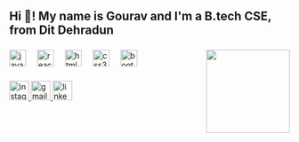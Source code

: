 <h2 align="left">
  Hi 👋! My name is Gourav and I'm a B.tech CSE, from Dit Dehradun
</h2>

###

<img align="right" height="150" src="https://res.cloudinary.com/dgluxbumn/image/upload/v1711685384/YelpCamp/e8ebzrgtqc4gio879pbt.jpg" />

###

<div align="left">
  <img
    src="https://cdn.jsdelivr.net/gh/devicons/devicon/icons/javascript/javascript-original.svg"
    height="30"
    alt="javascript logo"
  />
  <img width="12" />
  <img
    src="https://cdn.jsdelivr.net/gh/devicons/devicon/icons/react/react-original.svg"
    height="30"
    alt="react logo"
  />
  <img width="12" />
  <img
    src="https://cdn.jsdelivr.net/gh/devicons/devicon/icons/html5/html5-original.svg"
    height="30"
    alt="html5 logo"
  />
  <img width="12" />
  <img
    src="https://cdn.jsdelivr.net/gh/devicons/devicon/icons/css3/css3-original.svg"
    height="30"
    alt="css3 logo"
  />
  <img width="12" />
  <img
    src="https://cdn.jsdelivr.net/gh/devicons/devicon/icons/bootstrap/bootstrap-original.svg"
    height="30"
    alt="bootstrap logo"
  />
</div>

###

<div align="left">
  <a href="https://www.instagram.com/_gourav__singla">
    <img
      src="https://img.shields.io/static/v1?message=Instagram&logo=instagram&label=&color=E4405F&logoColor=white&labelColor=&style=for-the-badge"
      height="35"
      alt="instagram logo"
    />
  </a>
  <a
    href="https://mail.google.com/mail/?view=cm&fs=1&to=gouravsingla830@gmail.com&su=Hello&body=How%20are%20you%3F
"
  >
    <img
      src="https://img.shields.io/static/v1?message=Gmail&logo=gmail&label=&color=D14836&logoColor=white&labelColor=&style=for-the-badge"
      height="35"
      alt="gmail logo"
    />
  </a>
  <a
    href="https://www.linkedin.com/in/gourav-singla-a63499273?utm_source=share&utm_campaign=share_via&utm_content=profile&utm_medium=android_app"
  >
    <img
      src="https://img.shields.io/static/v1?message=LinkedIn&logo=linkedin&label=&color=0077B5&logoColor=white&labelColor=&style=for-the-badge"
      height="35"
      alt="linkedin logo"
    />
  </a>
</div>

###
